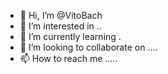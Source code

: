 - 👋 Hi, I’m @VitoBach 
- 👀 I’m interested in ..
- 🌱 I’m currently learning .
- 💞️ I’m looking to collaborate on ....
- 📫 How to reach me .....

<!---
VitoBach/VitoBach is a ✨ special ✨ repository because its `README.md` (this file) appears on your GitHub profile.
You can click the Preview link to take a look at your changes.
--->
